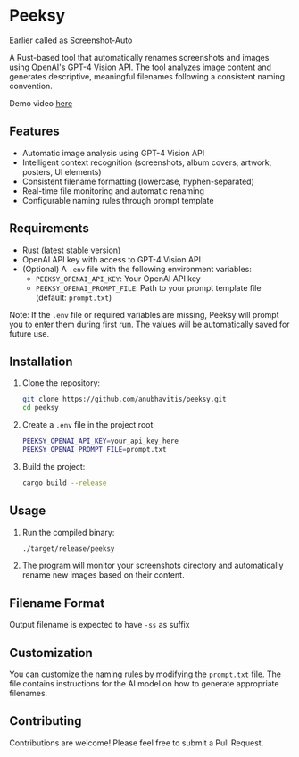 # Peeksy

Earlier called as Screenshot-Auto

A Rust-based tool that automatically renames screenshots and images using OpenAI's GPT-4 Vision API. The tool analyzes image content and generates descriptive, meaningful filenames following a consistent naming convention.

Demo video [here](https://x.com/anubhavitis/status/1922303569639702976)

## Features

- Automatic image analysis using GPT-4 Vision API
- Intelligent context recognition (screenshots, album covers, artwork, posters, UI elements)
- Consistent filename formatting (lowercase, hyphen-separated)
- Real-time file monitoring and automatic renaming
- Configurable naming rules through prompt template

## Requirements

- Rust (latest stable version)
- OpenAI API key with access to GPT-4 Vision API
- (Optional) A `.env` file with the following environment variables:
  - `PEEKSY_OPENAI_API_KEY`: Your OpenAI API key
  - `PEEKSY_OPENAI_PROMPT_FILE`: Path to your prompt template file (default: `prompt.txt`)

Note: If the `.env` file or required variables are missing, Peeksy will prompt you to enter them during first run. The values will be automatically saved for future use.


## Installation

1. Clone the repository:
   ```bash
   git clone https://github.com/anubhavitis/peeksy.git
   cd peeksy
   ```

2. Create a `.env` file in the project root:
   ```bash
   PEEKSY_OPENAI_API_KEY=your_api_key_here
   PEEKSY_OPENAI_PROMPT_FILE=prompt.txt
   ```

3. Build the project:
   ```bash
   cargo build --release
   ```

## Usage

1. Run the compiled binary:
   ```bash
   ./target/release/peeksy
   ```

2. The program will monitor your screenshots directory and automatically rename new images based on their content.

## Filename Format

Output filename is expected to have ```-ss``` as suffix

## Customization

You can customize the naming rules by modifying the `prompt.txt` file. The file contains instructions for the AI model on how to generate appropriate filenames.

## Contributing

Contributions are welcome! Please feel free to submit a Pull Request. 
